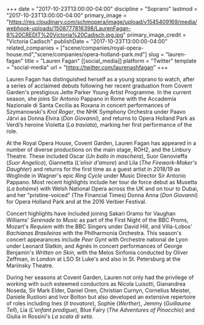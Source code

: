 +++
date = "2017-10-23T13:00:00-04:00"
discipline = "Soprano"
lastmod = "2017-10-23T13:00:00-04:00"
primary_image = "https://res.cloudinary.com/schmopera/image/upload/v1545409169/media/webhook-uploads/1508777816398/LaurenFagan-8%20CREDIT%20Victoria%20Cadisch.jpg.jpg"
primary_image_credit = "Victoria Cadisch"
publishDate = "2017-10-23T13:00:00-04:00"
related_companies = ["scene/companies/royal-opera-house.md","scene/companies/opera-holland-park.md"]
slug = "lauren-fagan"
title = "Lauren Fagan"
[[social_media]]
platform = "Twitter"
template = "social-media"
url = "https://twitter.com/laurenashfagan"
+++

Lauren Fagan has distinguished herself as a young soprano to watch, after a series of acclaimed debuts following her recent graduation from Covent Garden's prestigious Jette Parker Young Artist Programme. In the current season, she joins Sir Antonio Pappano in Rome with the Accademia Nazionale di Santa Cecilia as Roxana in concert performances of Szymanowski's *Krol Roger*, the NHK Symphony Orchestra under Paavo Järvi as Donna Elvira (*Don Giovanni*), and returns to Opera Holland Park as Verdi’s heroine Violetta (*La traviata*), marking her first performance of the role.

At the Royal Opera House, Covent Garden, Lauren Fagan has appeared in a number of diverse productions on the main stage, ROH2, and the Linbury Theatre. These included Oscar (*Un ballo in maschera*), Suor Genovieffa (*Suor Angelica*), Giannetta (*L'elisir d'amore*) and Lila (*The Firework-Maker's Daughter*) and returns for the first time as a guest artist in 2018/19 as Woglinde in Wagner's epic *Ring Cycle* under Music Director Sir Antonio Pappano. Most recent highlights include her tour de force debut as Musetta (*La bohème*) with Welsh National Opera across the UK and on tour to Dubai, and her "pristine-voiced" (The Financial Times) Donna Anna (*Don Giovanni*) for Opera Holland Park and at the 2016 Verbier Festival.

Concert highlights have included joining Sakari Oramo for Vaughan Williams' *Serenade to Music* as part of the First Night of the BBC Proms, Mozart's *Requiem* with the BBC Singers under David Hill, and Villa-Lobos' *Bachianas Brasileiras* with the Philharmonia Orchestra. This season's concert appearances include *Peer Gynt* with Orchestre national de Lyon under Leonard Slatkin, and Agnés in concert performances of George Benjamin's *Written on Skin*, with the Melos Sinfonia conducted by Oliver Zeffman, in London at LSO St Luke's and also in St. Petersburg at the Mariinsky Theatre.

During her seasons at Covent Garden, Lauren not only had the privilege of working with such esteemed conductors as Nicola Luisotti, Gianandrea Noseda, Sir Mark Elder, Daniel Oren, Christian Curnyn, Cornelius Meister, Daniele Rustioni and Ivor Bolton but also developed an extensive repertoire of roles including Ines (*Il trovatore*), Sophie (*Werther*), Jemmy (*Guillaume Tell*), Lia (*L'enfant prodigue*), Blue Fairy (*The Adventures of Pinocchio*) and Giulia in Rossini's *La scala di seta*.
